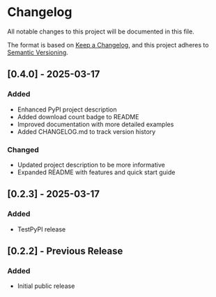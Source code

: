 # Changelog

All notable changes to this project will be documented in this file.

The format is based on [Keep a Changelog](https://keepachangelog.com/en/1.0.0/),
and this project adheres to [Semantic Versioning](https://semver.org/spec/v2.0.0.html).

## [0.4.0] - 2025-03-17

### Added
- Enhanced PyPI project description
- Added download count badge to README
- Improved documentation with more detailed examples
- Added CHANGELOG.md to track version history

### Changed
- Updated project description to be more informative
- Expanded README with features and quick start guide

## [0.2.3] - 2025-03-17

### Added
- TestPyPI release

## [0.2.2] - Previous Release

### Added
- Initial public release
